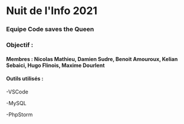 # Nuit de l'Info 2021


### Equipe Code saves the Queen

### Objectif :


#### Membres : Nicolas Mathieu, Damien Sudre, Benoit Amouroux, Kelian Sebaici, Hugo Flinois, Maxime Dourlent

#### Outils utilisés :
-VSCode

-MySQL

-PhpStorm
